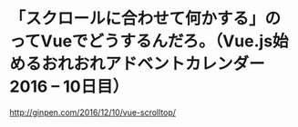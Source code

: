 # 「スクロールに合わせて何かする」のってVueでどうするんだろ。（Vue.js始めるおれおれアドベントカレンダー2016 – 10日目）

http://ginpen.com/2016/12/10/vue-scrolltop/
